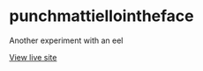 # punchmattiellointheface

Another experiment with an eel

[View live site](https://mike-eng.com/sandbox/punchmattiellointheface/)
